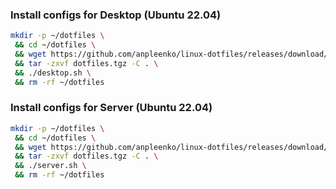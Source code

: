 ### Install configs for Desktop (Ubuntu 22.04)

```bash
mkdir -p ~/dotfiles \
 && cd ~/dotfiles \
 && wget https://github.com/anpleenko/linux-dotfiles/releases/download/v09-07-2023-11h-20m-01s/dotfiles.tgz \
 && tar -zxvf dotfiles.tgz -C . \
 && ./desktop.sh \
 && rm -rf ~/dotfiles
```

### Install configs for Server (Ubuntu 22.04)

```bash
mkdir -p ~/dotfiles \
 && cd ~/dotfiles \
 && wget https://github.com/anpleenko/linux-dotfiles/releases/download/v09-07-2023-11h-20m-01s/dotfiles.tgz \
 && tar -zxvf dotfiles.tgz -C . \
 && ./server.sh \
 && rm -rf ~/dotfiles
```
